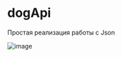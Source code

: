# dogApi
Простая реализация работы с Json

![image](https://user-images.githubusercontent.com/75839381/235060313-c6a18df0-3ab1-4ea6-b91a-b3d8ce5a2f5f.png)
